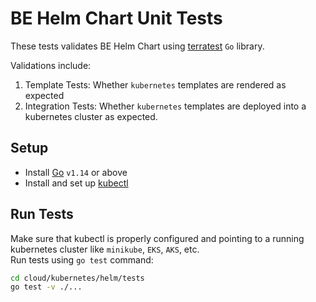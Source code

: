 # BE Helm Chart Unit Tests
These tests validates BE Helm Chart using [terratest](https://github.com/gruntwork-io/terratest) `Go` library.

Validations include:
1. Template Tests: Whether `kubernetes` templates are rendered as expected
2. Integration Tests: Whether `kubernetes` templates are deployed into a kubernetes cluster as expected.

## Setup
* Install [Go](https://golang.org/doc/install) `v1.14` or above
* Install and set up [kubectl](https://kubernetes.io/docs/tasks/tools/install-kubectl/)

## Run Tests
Make sure that kubectl is properly configured and pointing to a running kubernetes cluster like `minikube`, `EKS`, `AKS`, etc.<br>
Run tests using `go test` command:
```sh
cd cloud/kubernetes/helm/tests
go test -v ./...
```